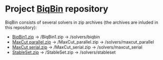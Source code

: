 # Project [BiqBin](https://http://biqbin.eu/) repository

BiqBin consists of several solvers in zip archives (the archives are inluded in this repository):
* [BiqBin1.zip](http://biqbin.eu/PublicPackages/BiqBin1.zip) -> /BiqBin1.zip -> /solvers/biqbin
* [MaxCut parallel.zip](http://biqbin.eu/PublicPackages/MaxCut%20parallel.zip) -> /MaxCut_parallel.zip -> /solvers/maxcut_parallel
* [MaxCut serial.zip](http://biqbin.eu/PublicPackages/MaxCut%20serial.zip) -> /MaxCut_serial.zip -> /solvers/maxcut_serial
* [StableSet.zip](http://biqbin.eu/PublicPackages/StableSet.zip) -> /StableSet.zip -> /solvers/stableset


